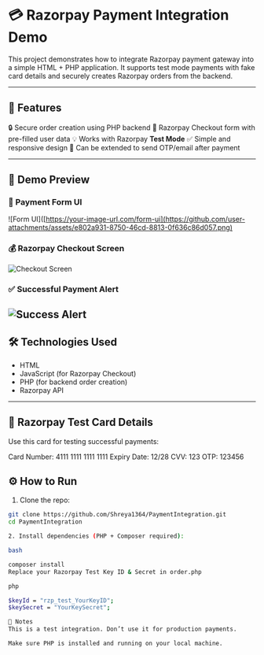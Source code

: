 # 💳 Razorpay Payment Integration Demo

This project demonstrates how to integrate Razorpay payment gateway into a simple HTML + PHP application. It supports test mode payments with fake card details and securely creates Razorpay orders from the backend.

---

## 🚀 Features

🔒 Secure order creation using PHP backend
🧾 Razorpay Checkout form with pre-filled user data
💡 Works with Razorpay **Test Mode**
✅ Simple and responsive design
📩 Can be extended to send OTP/email after payment

---

## 📸 Demo Preview

### 🧾 Payment Form UI  
![Form UI]([https://your-image-url.com/form-ui](https://github.com/user-attachments/assets/e802a931-8750-46cd-8813-0f636c86d057.png) 

### 💰 Razorpay Checkout Screen  
![Checkout Screen](https://github.com/user-attachments/assets/13c086cf-09e0-47a4-8933-8ebcc643f153.png) 

### ✅ Successful Payment Alert  
![Success Alert](https://github.com/user-attachments/assets/6e47ba38-ef9a-4979-815b-b4fba8952f86.png) 
---

## 🛠️ Technologies Used

- HTML
- JavaScript (for Razorpay Checkout)
- PHP (for backend order creation)
- Razorpay API

---

## 🧪 Razorpay Test Card Details

Use this card for testing successful payments:

Card Number: 4111 1111 1111 1111
Expiry Date: 12/28
CVV: 123
OTP: 123456

## ⚙️ How to Run

1. Clone the repo:

```bash
git clone https://github.com/Shreya1364/PaymentIntegration.git
cd PaymentIntegration

2. Install dependencies (PHP + Composer required):

bash

composer install
Replace your Razorpay Test Key ID & Secret in order.php

php

$keyId = "rzp_test_YourKeyID";
$keySecret = "YourKeySecret";

📌 Notes
This is a test integration. Don’t use it for production payments.

Make sure PHP is installed and running on your local machine.

